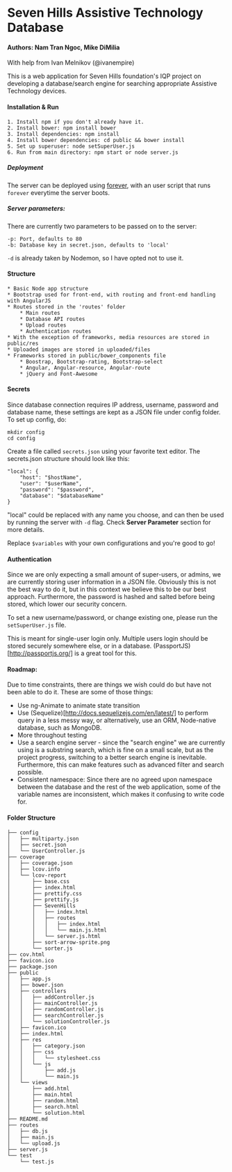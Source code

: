 # Seven Hills Assistive Technology Database

#### Authors: Nam Tran Ngoc, Mike DiMilia
With help from Ivan Melnikov (@ivanempire)

This is a web application for Seven Hills foundation's IQP project on developing a database/search engine for searching appropriate Assistive Technology devices. 

#### Installation & Run

    1. Install npm if you don't already have it.
    2. Install bower: npm install bower
    3. Install dependencies: npm install
    4. Install bower dependencies: cd public && bower install
    5. Set up superuser: node setSuperUser.js
    6. Run from main directory: npm start or node server.js

##### Deployment

The server can be deployed using [forever](https://github.com/foreverjs/forever), with an user script that runs `forever` everytime the server boots.

##### Server parameters:

There are currently two parameters to be passed on to the server:
    
    -p: Port, defaults to 80
    -b: Database key in secret.json, defaults to 'local'

`-d` is already taken by Nodemon, so I have opted not to use it.

#### Structure

    * Basic Node app structure
    * Bootstrap used for front-end, with routing and front-end handling with AngularJS
    * Routes stored in the 'routes' folder
        * Main routes
        * Database API routes
        * Upload routes
        * Authentication routes
    * With the exception of frameworks, media resources are stored in public/res
    * Uploaded images are stored in uploaded/files
    * Frameworks stored in public/bower_components file
        * Boostrap, Bootstrap-rating, Bootstrap-select
        * Angular, Angular-resource, Angular-route
        * jQuery and Font-Awesome

#### Secrets

Since database connection requires IP address, username, password and database name, these settings are kept as a JSON file under config folder. To set up config, do:

    mkdir config
    cd config

Create a file called `secrets.json` using your favorite text editor. The secrets.json structure should look like this:

    "local": {
        "host": "$hostName",
        "user": "$userName",
        "password": "$password",
        "database": "$databaseName"
    }

"local" could be replaced with any name you choose, and can then be used by running the server with `-d` flag. Check __Server Parameter__ section for more details.

Replace `$variables` with your own configurations and you're good to go!

#### Authentication

Since we are only expecting a small amount of super-users, or admins, we are currently storing user information in a JSON file. Obviously this is not the best way to do it, but in this context we believe this to be our best approach. Furthermore, the password is hashed and salted before being stored, which lower our security concern.

To set a new username/password, or change existing one, please run the `setSuperUser.js` file.

This is meant for single-user login only. Multiple users login should be stored securely somewhere else, or in a database. (PassportJS)[http://passportjs.org/] is a great tool for this.

#### Roadmap:
Due to time constraints, there are things we wish could do but have not been able to do it. These are some of those things:
    
- Use ng-Animate to animate state transition
- Use (Sequelize)[http://docs.sequelizejs.com/en/latest/] to perform query in a less messy way, or alternatively, use an ORM, Node-native database, such as MongoDB.
- More throughout testing
- Use a search engine server - since the "search engine" we are currently using is a substring search, which is fine on a small scale, but as the project progress, switching to a better search engine is inevitable. Furthermore, this can make features such as advanced filter and search possible.
- Consistent namespace: Since there are no agreed upon namespace between the database and the rest of the web application, some of the variable names are inconsistent, which makes it confusing to write code for.

#### Folder Structure
    ├── config
    │   ├── multiparty.json
    │   ├── secret.json
    │   └── UserController.js
    ├── coverage
    │   ├── coverage.json
    │   ├── lcov.info
    │   └── lcov-report
    │       ├── base.css
    │       ├── index.html
    │       ├── prettify.css
    │       ├── prettify.js
    │       ├── SevenHills
    │       │   ├── index.html
    │       │   ├── routes
    │       │   │   ├── index.html
    │       │   │   └── main.js.html
    │       │   └── server.js.html
    │       ├── sort-arrow-sprite.png
    │       └── sorter.js
    ├── cov.html
    ├── favicon.ico
    ├── package.json
    ├── public
    │   ├── app.js
    │   ├── bower.json
    │   ├── controllers
    │   │   ├── addController.js
    │   │   ├── mainController.js
    │   │   ├── randomController.js
    │   │   ├── searchController.js
    │   │   └── solutionController.js
    │   ├── favicon.ico
    │   ├── index.html
    │   ├── res
    │   │   ├── category.json
    │   │   ├── css
    │   │   │   └── stylesheet.css
    │   │   └── js
    │   │       ├── add.js
    │   │       └── main.js
    │   └── views
    │       ├── add.html
    │       ├── main.html
    │       ├── random.html
    │       ├── search.html
    │       └── solution.html
    ├── README.md
    ├── routes
    │   ├── db.js
    │   ├── main.js
    │   └── upload.js
    ├── server.js
    └── test
        └── test.js

